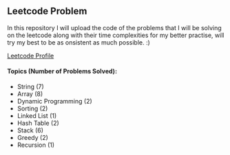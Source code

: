
## Leetcode Problem

In this repository I will upload the code of the problems that I will be solving on the leetcode along with their time complexities for my better practise, will try my best to be as onsistent as much possible. :)

<a href="https://leetcode.com/prabhxs/">Leetcode Profile </a>

#### Topics (Number of Problems Solved):
- String (7)
- Array (8)
- Dynamic Programming (2)
- Sorting (2)
- Linked List (1)
- Hash Table (2)
- Stack (6)
- Greedy (2)
- Recursion (1)
